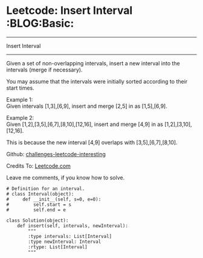 # Leetcode: Insert Interval     :BLOG:Basic:


---

Insert Interval  

---

Given a set of non-overlapping intervals, insert a new interval into the intervals (merge if necessary).  

You may assume that the intervals were initially sorted according to their start times.  

Example 1:  
Given intervals [1,3],[6,9], insert and merge [2,5] in as [1,5],[6,9].  

Example 2:  
Given [1,2],[3,5],[6,7],[8,10],[12,16], insert and merge [4,9] in as [1,2],[3,10],[12,16].  

This is because the new interval [4,9] overlaps with [3,5],[6,7],[8,10].  

Github: [challenges-leetcode-interesting](https://github.com/DennyZhang/challenges-leetcode-interesting/tree/master/insert-interval)  

Credits To: [Leetcode.com](https://leetcode.com/problems/insert-interval/description/)  

Leave me comments, if you know how to solve.  

    # Definition for an interval.
    # class Interval(object):
    #     def __init__(self, s=0, e=0):
    #         self.start = s
    #         self.end = e
    
    class Solution(object):
        def insert(self, intervals, newInterval):
            """
            :type intervals: List[Interval]
            :type newInterval: Interval
            :rtype: List[Interval]
            """